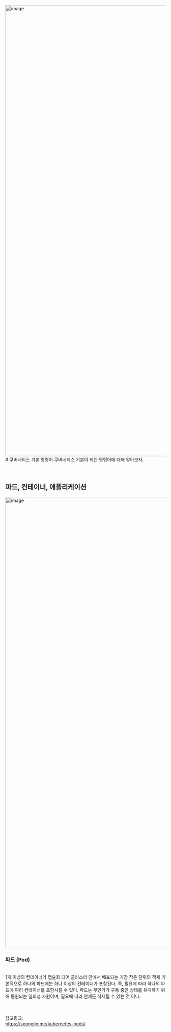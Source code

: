 <img width="1412" alt="image" src="https://github.com/yurim022/Today-I-Learn/assets/45115557/967f901b-9c81-4408-9c98-903169c5ae2a"># 쿠버네티스 기본 명령어
쿠버네티스 기본이 되는 명령어에 대해 알아보자.

</br>

## 파드, 컨테이너, 애플리케이션
<img width="1412" alt="image" src="https://github.com/yurim022/Today-I-Learn/assets/45115557/fa11c307-24c9-40bf-9d10-a0b93ad71533">

### 파드 (Pod)   
</br>
1개 이상의 컨테이너가 캡슐화 되어 클러스터 안에서 배포되는 가장 작은 단위의 객체   
기본적으로 하나의 파드에는 하나 이상의 컨테이너가 포함된다. 즉, 필요에 따라 하나의 파드에 여러 컨테이너를 포함시킬 수 있다.   
파드는 무언가가 구동 중인 상태를 유지하기 위해 동원되는 일회성 자원이며, 필요에 따라 언제든 삭제될 수 있는 것 이다.







</br></br>
참고링크:    
https://seongjin.me/kubernetes-pods/

